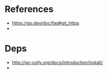 # References
- https://go.dev/doc/faq#git_https
- 


# Deps 
- http://go-colly.org/docs/introduction/install/
- 